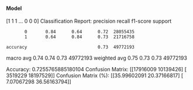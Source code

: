 #### Model
[1 1 1 ... 0 0 0]
Classification Report:
              precision    recall  f1-score   support

           0       0.84      0.64      0.72  28055435
           1       0.64      0.84      0.73  21716758

    accuracy                           0.73  49772193
   macro avg       0.74      0.74      0.73  49772193
weighted avg       0.75      0.73      0.73  49772193

Accuracy: 0.7255765885180104
Confusion Matrix:
[[17916009 10139426]
 [ 3519229 18197529]]
Confusion Matrix (%):
[[35.99602091 20.37166817]
 [ 7.07067298 36.56163794]]
